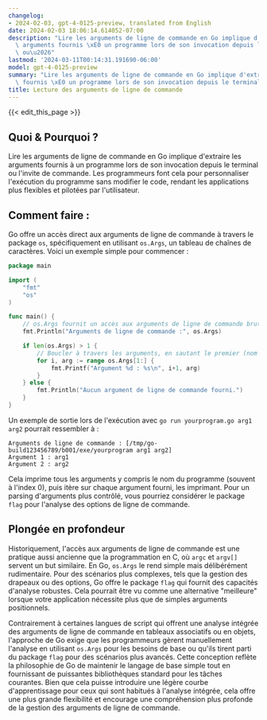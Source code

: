 ```yaml
---
changelog:
- 2024-02-03, gpt-4-0125-preview, translated from English
date: 2024-02-03 18:06:14.614052-07:00
description: "Lire les arguments de ligne de commande en Go implique d'extraire les\
  \ arguments fournis \xE0 un programme lors de son invocation depuis le terminal\
  \ ou\u2026"
lastmod: '2024-03-11T00:14:31.191690-06:00'
model: gpt-4-0125-preview
summary: "Lire les arguments de ligne de commande en Go implique d'extraire les arguments\
  \ fournis \xE0 un programme lors de son invocation depuis le terminal ou\u2026"
title: Lecture des arguments de ligne de commande
---
```


{{< edit_this_page >}}

## Quoi & Pourquoi ?

Lire les arguments de ligne de commande en Go implique d'extraire les arguments fournis à un programme lors de son invocation depuis le terminal ou l'invite de commande. Les programmeurs font cela pour personnaliser l'exécution du programme sans modifier le code, rendant les applications plus flexibles et pilotées par l'utilisateur.

## Comment faire :

Go offre un accès direct aux arguments de ligne de commande à travers le package `os`, spécifiquement en utilisant `os.Args`, un tableau de chaînes de caractères. Voici un exemple simple pour commencer :

```go
package main

import (
    "fmt"
    "os"
)

func main() {
    // os.Args fournit un accès aux arguments de ligne de commande bruts
    fmt.Println("Arguments de ligne de commande :", os.Args)

    if len(os.Args) > 1 {
        // Boucler à travers les arguments, en sautant le premier (nom du programme)
        for i, arg := range os.Args[1:] {
            fmt.Printf("Argument %d : %s\n", i+1, arg)
        }
    } else {
        fmt.Println("Aucun argument de ligne de commande fourni.")
    }
}
```

Un exemple de sortie lors de l'exécution avec `go run yourprogram.go arg1 arg2` pourrait ressembler à :

```
Arguments de ligne de commande : [/tmp/go-build123456789/b001/exe/yourprogram arg1 arg2]
Argument 1 : arg1
Argument 2 : arg2
```

Cela imprime tous les arguments y compris le nom du programme (souvent à l'index 0), puis itère sur chaque argument fourni, les imprimant. Pour un parsing d'arguments plus contrôlé, vous pourriez considérer le package `flag` pour l'analyse des options de ligne de commande.

## Plongée en profondeur

Historiquement, l'accès aux arguments de ligne de commande est une pratique aussi ancienne que la programmation en C, où `argc` et `argv[]` servent un but similaire. En Go, `os.Args` le rend simple mais délibérément rudimentaire. Pour des scénarios plus complexes, tels que la gestion des drapeaux ou des options, Go offre le package `flag` qui fournit des capacités d'analyse robustes. Cela pourrait être vu comme une alternative "meilleure" lorsque votre application nécessite plus que de simples arguments positionnels.

Contrairement à certaines langues de script qui offrent une analyse intégrée des arguments de ligne de commande en tableaux associatifs ou en objets, l'approche de Go exige que les programmeurs gèrent manuellement l'analyse en utilisant `os.Args` pour les besoins de base ou qu'ils tirent parti du package `flag` pour des scénarios plus avancés. Cette conception reflète la philosophie de Go de maintenir le langage de base simple tout en fournissant de puissantes bibliothèques standard pour les tâches courantes. Bien que cela puisse introduire une légère courbe d'apprentissage pour ceux qui sont habitués à l'analyse intégrée, cela offre une plus grande flexibilité et encourage une compréhension plus profonde de la gestion des arguments de ligne de commande.

